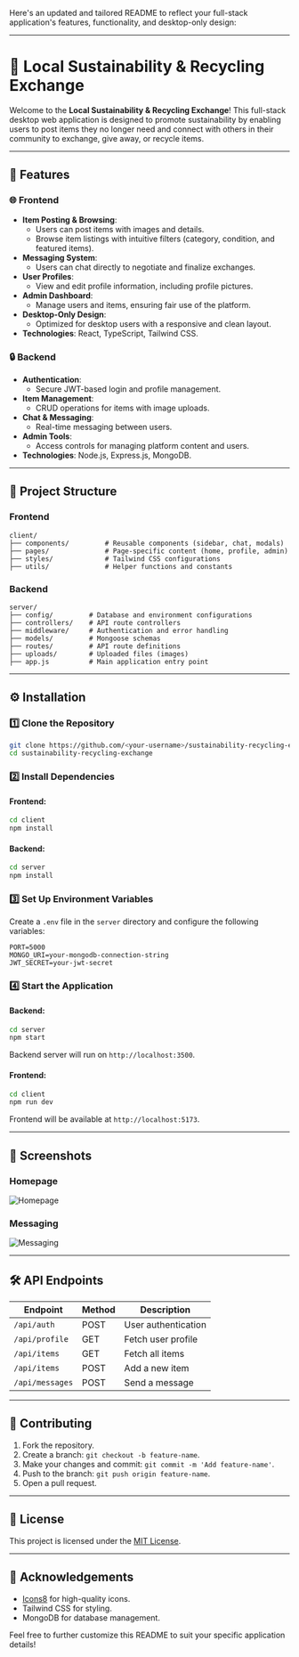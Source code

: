 Here's an updated and tailored README to reflect your full-stack application's features, functionality, and desktop-only design:  

---

# 🌿 Local Sustainability & Recycling Exchange  

Welcome to the **Local Sustainability & Recycling Exchange**! This full-stack desktop web application is designed to promote sustainability by enabling users to post items they no longer need and connect with others in their community to exchange, give away, or recycle items.  

---  

## 🚀 Features  

### 🌐 **Frontend**  
- **Item Posting & Browsing**:  
  - Users can post items with images and details.  
  - Browse item listings with intuitive filters (category, condition, and featured items).  
- **Messaging System**:  
  - Users can chat directly to negotiate and finalize exchanges.  
- **User Profiles**:  
  - View and edit profile information, including profile pictures.  
- **Admin Dashboard**:  
  - Manage users and items, ensuring fair use of the platform.  
- **Desktop-Only Design**:  
  - Optimized for desktop users with a responsive and clean layout.  
- **Technologies**: React, TypeScript, Tailwind CSS.  

### 🔒 **Backend**  
- **Authentication**:  
  - Secure JWT-based login and profile management.  
- **Item Management**:  
  - CRUD operations for items with image uploads.  
- **Chat & Messaging**:  
  - Real-time messaging between users.  
- **Admin Tools**:  
  - Access controls for managing platform content and users.  
- **Technologies**: Node.js, Express.js, MongoDB.  

---  

## 📂 Project Structure  

### **Frontend**  
```
client/  
├── components/         # Reusable components (sidebar, chat, modals)  
├── pages/              # Page-specific content (home, profile, admin)  
├── styles/             # Tailwind CSS configurations  
├── utils/              # Helper functions and constants  
```  

### **Backend**  
```
server/  
├── config/         # Database and environment configurations  
├── controllers/    # API route controllers  
├── middleware/     # Authentication and error handling  
├── models/         # Mongoose schemas  
├── routes/         # API route definitions  
├── uploads/        # Uploaded files (images)  
├── app.js          # Main application entry point  
```  

---  

## ⚙️ Installation  

### 1️⃣ Clone the Repository  
```bash  
git clone https://github.com/<your-username>/sustainability-recycling-exchange.git  
cd sustainability-recycling-exchange  
```  

### 2️⃣ Install Dependencies  
#### Frontend:  
```bash  
cd client  
npm install  
```  

#### Backend:  
```bash  
cd server  
npm install  
```  

### 3️⃣ Set Up Environment Variables  
Create a `.env` file in the `server` directory and configure the following variables:  
```env  
PORT=5000  
MONGO_URI=your-mongodb-connection-string  
JWT_SECRET=your-jwt-secret  
```  

### 4️⃣ Start the Application  
#### Backend:  
```bash  
cd server  
npm start  
```  
Backend server will run on `http://localhost:3500`.  

#### Frontend:  
```bash  
cd client  
npm run dev  
```  
Frontend will be available at `http://localhost:5173`.  

---  

## 📸 Screenshots  

### Homepage  

![Homepage](../-Local-Sustainability-Recycling-Exchange/client/public/assets/imgs/home.png)  


### Messaging  
![Messaging](../-Local-Sustainability-Recycling-Exchange/client/public/assets/imgs/message.png)  

---  

## 🛠️ API Endpoints  

| Endpoint          | Method | Description                |  
|-------------------|--------|----------------------------|  
| `/api/auth`       | POST   | User authentication        |  
| `/api/profile`    | GET    | Fetch user profile         |  
| `/api/items`      | GET    | Fetch all items            |  
| `/api/items`      | POST   | Add a new item             |  
| `/api/messages`   | POST   | Send a message             |  

---  

## 🤝 Contributing  
1. Fork the repository.  
2. Create a branch: `git checkout -b feature-name`.  
3. Make your changes and commit: `git commit -m 'Add feature-name'`.  
4. Push to the branch: `git push origin feature-name`.  
5. Open a pull request.  

---  

## 📄 License  
This project is licensed under the [MIT License](LICENSE).  

---  

## 🌟 Acknowledgements  
- [Icons8](https://icons8.com) for high-quality icons.  
- Tailwind CSS for styling.  
- MongoDB for database management.  

Feel free to further customize this README to suit your specific application details!